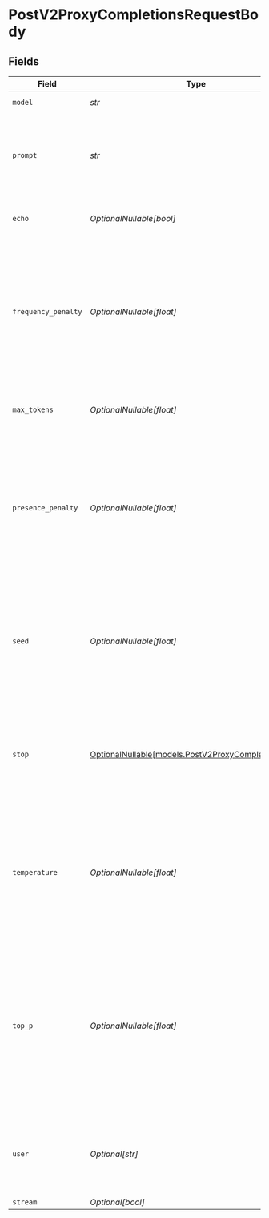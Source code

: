 # PostV2ProxyCompletionsRequestBody


## Fields

| Field                                                                                                                                                                                                                                       | Type                                                                                                                                                                                                                                        | Required                                                                                                                                                                                                                                    | Description                                                                                                                                                                                                                                 |
| ------------------------------------------------------------------------------------------------------------------------------------------------------------------------------------------------------------------------------------------- | ------------------------------------------------------------------------------------------------------------------------------------------------------------------------------------------------------------------------------------------- | ------------------------------------------------------------------------------------------------------------------------------------------------------------------------------------------------------------------------------------------- | ------------------------------------------------------------------------------------------------------------------------------------------------------------------------------------------------------------------------------------------- |
| `model`                                                                                                                                                                                                                                     | *str*                                                                                                                                                                                                                                       | :heavy_check_mark:                                                                                                                                                                                                                          | ID of the model to use                                                                                                                                                                                                                      |
| `prompt`                                                                                                                                                                                                                                    | *str*                                                                                                                                                                                                                                       | :heavy_check_mark:                                                                                                                                                                                                                          | The prompt(s) to generate completions for, encoded as a string, array of strings, array of tokens, or array of token arrays.                                                                                                                |
| `echo`                                                                                                                                                                                                                                      | *OptionalNullable[bool]*                                                                                                                                                                                                                    | :heavy_minus_sign:                                                                                                                                                                                                                          | Echo back the prompt in addition to the completion                                                                                                                                                                                          |
| `frequency_penalty`                                                                                                                                                                                                                         | *OptionalNullable[float]*                                                                                                                                                                                                                   | :heavy_minus_sign:                                                                                                                                                                                                                          | Number between -2.0 and 2.0. Positive values penalize new tokens based on their existing frequency in the text so far, decreasing the model's likelihood to repeat the same line verbatim.                                                  |
| `max_tokens`                                                                                                                                                                                                                                | *OptionalNullable[float]*                                                                                                                                                                                                                   | :heavy_minus_sign:                                                                                                                                                                                                                          | The maximum number of tokens that can be generated in the completion.                                                                                                                                                                       |
| `presence_penalty`                                                                                                                                                                                                                          | *OptionalNullable[float]*                                                                                                                                                                                                                   | :heavy_minus_sign:                                                                                                                                                                                                                          | Number between -2.0 and 2.0. Positive values penalize new tokens based on whether they appear in the text so far, increasing the model's likelihood to talk about new topics.                                                               |
| `seed`                                                                                                                                                                                                                                      | *OptionalNullable[float]*                                                                                                                                                                                                                   | :heavy_minus_sign:                                                                                                                                                                                                                          | If specified, our system will make a best effort to sample deterministically, such that repeated requests with the same seed and parameters should return the same result.                                                                  |
| `stop`                                                                                                                                                                                                                                      | [OptionalNullable[models.PostV2ProxyCompletionsStop]](../models/postv2proxycompletionsstop.md)                                                                                                                                              | :heavy_minus_sign:                                                                                                                                                                                                                          | Up to 4 sequences where the API will stop generating further tokens. The returned text will not contain the stop sequence.                                                                                                                  |
| `temperature`                                                                                                                                                                                                                               | *OptionalNullable[float]*                                                                                                                                                                                                                   | :heavy_minus_sign:                                                                                                                                                                                                                          | What sampling temperature to use, between 0 and 2. Higher values like 0.8 will make the output more random, while lower values like 0.2 will make it more focused and deterministic.                                                        |
| `top_p`                                                                                                                                                                                                                                     | *OptionalNullable[float]*                                                                                                                                                                                                                   | :heavy_minus_sign:                                                                                                                                                                                                                          | An alternative to sampling with temperature, called nucleus sampling, where the model considers the results of the tokens with top_p probability mass. So 0.1 means only the tokens comprising the top 10% probability mass are considered. |
| `user`                                                                                                                                                                                                                                      | *Optional[str]*                                                                                                                                                                                                                             | :heavy_minus_sign:                                                                                                                                                                                                                          | A unique identifier representing your end-user, which can help OpenAI to monitor and detect abuse.                                                                                                                                          |
| `stream`                                                                                                                                                                                                                                    | *Optional[bool]*                                                                                                                                                                                                                            | :heavy_minus_sign:                                                                                                                                                                                                                          | N/A                                                                                                                                                                                                                                         |